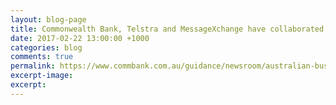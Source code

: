 ```yaml
---
layout: blog-page
title: Commonwealth Bank, Telstra and MessageXchange have collaborated to perform Australia’s first end-to-end electronic invoicing experiment with leadership from the Digital Business Council."
date: 2017-02-22 13:00:00 +1000
categories: blog
comments: true
permalink: https://www.commbank.com.au/guidance/newsroom/australian-businesses-could-be-saving-7-to-10-billion-with-e-invoicing-201702.html
excerpt-image:
excerpt:
---
```

